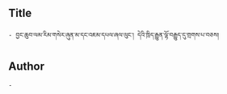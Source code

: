 ## Title
	- བྱང་ཆུབ་ལམ་རིམ་གསེར་ཞུན་མ་དང་འཇམ་དཔལ་ཞལ་ལུང་། དེའི་ཁྲིད་རྒྱུན་ལྷོ་བརྒྱུད་དུ་གྲགས་པ་བཅས།

## Author
	- 

